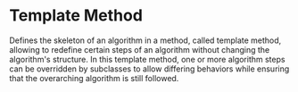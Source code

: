 # Template Method
Defines the skeleton of an algorithm in a method, called template method, allowing to redefine certain steps of an algorithm without changing the algorithm's structure. In this template method, one or more algorithm steps can be overridden by subclasses to allow differing behaviors while ensuring that the overarching algorithm is still followed.
